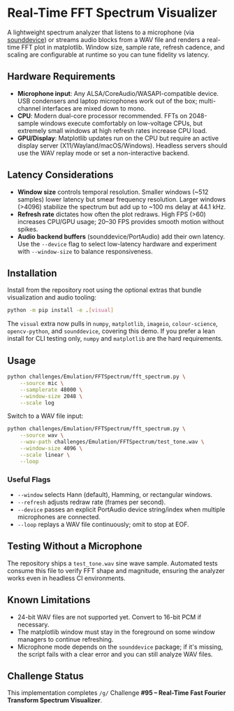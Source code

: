 # Real-Time FFT Spectrum Visualizer

A lightweight spectrum analyzer that listens to a microphone (via [sounddevice](https://python-sounddevice.readthedocs.io/en/latest/)) or streams audio blocks from a WAV file and renders a real-time FFT plot in matplotlib. Window size, sample rate, refresh cadence, and scaling are configurable at runtime so you can tune fidelity vs latency.

## Hardware Requirements

- **Microphone input**: Any ALSA/CoreAudio/WASAPI-compatible device. USB condensers and laptop microphones work out of the box; multi-channel interfaces are mixed down to mono.
- **CPU**: Modern dual-core processor recommended. FFTs on 2048-sample windows execute comfortably on low-voltage CPUs, but extremely small windows at high refresh rates increase CPU load.
- **GPU/Display**: Matplotlib updates run on the CPU but require an active display server (X11/Wayland/macOS/Windows). Headless servers should use the WAV replay mode or set a non-interactive backend.

## Latency Considerations

- **Window size** controls temporal resolution. Smaller windows (~512 samples) lower latency but smear frequency resolution. Larger windows (>4096) stabilize the spectrum but add up to ~100 ms delay at 44.1 kHz.
- **Refresh rate** dictates how often the plot redraws. High FPS (>60) increases CPU/GPU usage; 20–30 FPS provides smooth motion without spikes.
- **Audio backend buffers** (sounddevice/PortAudio) add their own latency. Use the `--device` flag to select low-latency hardware and experiment with `--window-size` to balance responsiveness.

## Installation

Install from the repository root using the optional extras that bundle visualization and audio tooling:

```bash
python -m pip install -e .[visual]
```

The `visual` extra now pulls in `numpy`, `matplotlib`, `imageio`, `colour-science`, `opencv-python`, and `sounddevice`, covering this demo. If you prefer a lean install for CLI testing only, `numpy` and `matplotlib` are the hard requirements.

## Usage

```bash
python challenges/Emulation/FFTSpectrum/fft_spectrum.py \
    --source mic \
    --samplerate 48000 \
    --window-size 2048 \
    --scale log
```

Switch to a WAV file input:

```bash
python challenges/Emulation/FFTSpectrum/fft_spectrum.py \
    --source wav \
    --wav-path challenges/Emulation/FFTSpectrum/test_tone.wav \
    --window-size 4096 \
    --scale linear \
    --loop
```

### Useful Flags

- `--window` selects Hann (default), Hamming, or rectangular windows.
- `--refresh` adjusts redraw rate (frames per second).
- `--device` passes an explicit PortAudio device string/index when multiple microphones are connected.
- `--loop` replays a WAV file continuously; omit to stop at EOF.

## Testing Without a Microphone

The repository ships a `test_tone.wav` sine wave sample. Automated tests consume this file to verify FFT shape and magnitude, ensuring the analyzer works even in headless CI environments.

## Known Limitations

- 24-bit WAV files are not supported yet. Convert to 16-bit PCM if necessary.
- The matplotlib window must stay in the foreground on some window managers to continue refreshing.
- Microphone mode depends on the `sounddevice` package; if it's missing, the script fails with a clear error and you can still analyze WAV files.

## Challenge Status

This implementation completes `/g/` Challenge **#95 – Real-Time Fast Fourier Transform Spectrum Visualizer**.
